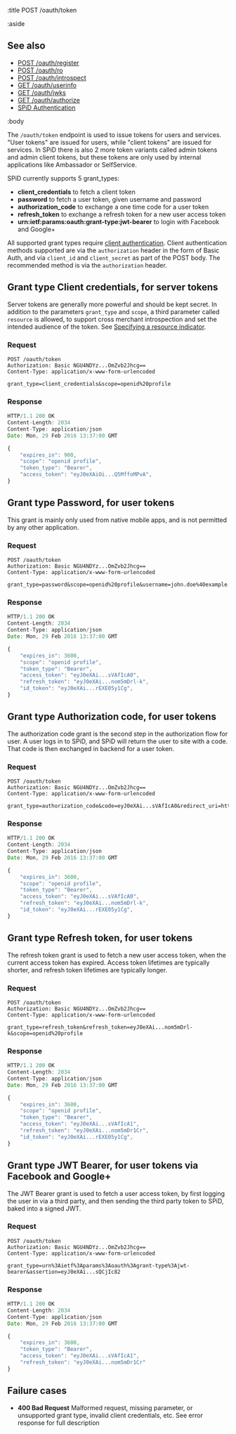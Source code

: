 :title POST /oauth/token

:aside

## See also

* [POST /oauth/register](/oauth/register/)
* [POST /oauth/ro](/oauth/ro/)
* [POST /oauth/introspect](/oauth/introspect/)
* [GET /oauth/userinfo](/oauth/userinfo/)
* [GET /oauth/jwks](/oauth/jwks/)
* [GET /oauth/authorize](/oauth/authorize/)
* [SPiD Authentication](/authentication/)

:body

The `/oauth/token` endpoint is used to issue tokens for users and services.
"User tokens" are issued for users, while "client tokens" are issued
for services. In SPiD there is also 2 more token variants called admin tokens
and admin client tokens, but these tokens are only used by internal
applications like Ambassador or SelfService.

SPiD currently supports 5 grant_types:

* **client_credentials** to fetch a client token
* **password** to fetch a user token, given username and password
* **authorization_code** to exchange a one time code for a user token
* **refresh_token** to exchange a refresh token for a new user access token
* **urn:ietf:params:oauth:grant-type:jwt-bearer** to login with Facebook and Google+

All supported grant types require [client authentication](/authentication/).
Client authentication methods supported are via the `authorization` header in the form of
Basic Auth, and via `client_id` and `client_secret` as part of the POST body.
The recommended method is via the `authorization` header.

## Grant type Client credentials, for server tokens

Server tokens are generally more powerful and should be kept secret. In addition
to the parameters `grant_type` and `scope`, a third parameter called `resource`
is allowed, to support cross merchant introspection and set the intended
audience of the token. See [Specifying a resource indicator](http://techdocs.spid.no/authentication/).

### Request

```
POST /oauth/token
Authorization: Basic NGU4NDYz...OmZvb2Jhcg==
Content-Type: application/x-www-form-urlencoded

grant_type=client_credentials&scope=openid%20profile
```

### Response

```js
HTTP/1.1 200 OK
Content-Length: 2034
Content-Type: application/json
Date: Mon, 29 Feb 2016 13:37:00 GMT

{
    "expires_in": 900,
    "scope": "openid profile",
    "token_type": "Bearer",
    "access_token": "eyJ0eXAiOi...Q5MffoMPvA",
}
```

## Grant type Password, for user tokens

This grant is mainly only used from native mobile apps, and is not permitted
by any other application.

### Request

```
POST /oauth/token
Authorization: Basic NGU4NDYz...OmZvb2Jhcg==
Content-Type: application/x-www-form-urlencoded

grant_type=password&scope=openid%20profile&username=john.doe%40example.com&password=qwerty
```

### Response

```js
HTTP/1.1 200 OK
Content-Length: 2034
Content-Type: application/json
Date: Mon, 29 Feb 2016 13:37:00 GMT

{
    "expires_in": 3600,
    "scope": "openid profile",
    "token_type": "Bearer",
    "access_token": "eyJ0eXAi...sVAfIcA0",
    "refresh_token": "eyJ0eXAi...nom5mDrl-k",
    "id_token": "eyJ0eXAi...rEXE05y1Cg",
}
```

## Grant type Authorization code, for user tokens

The authorization code grant is the second step in the authorization flow for user.
A user logs in to SPiD, and SPiD will return the user to site with a code.
That code is then exchanged in backend for a user token.

### Request

```
POST /oauth/token
Authorization: Basic NGU4NDYz...OmZvb2Jhcg==
Content-Type: application/x-www-form-urlencoded

grant_type=authorization_code&code=eyJ0eXAi...sVAfIcA0&redirect_uri=https%3A%2F%2Fexample.com
```

### Response

```js
HTTP/1.1 200 OK
Content-Length: 2034
Content-Type: application/json
Date: Mon, 29 Feb 2016 13:37:00 GMT

{
    "expires_in": 3600,
    "scope": "openid profile",
    "token_type": "Bearer",
    "access_token": "eyJ0eXAi...sVAfIcA0",
    "refresh_token": "eyJ0eXAi...nom5mDrl-k",
    "id_token": "eyJ0eXAi...rEXE05y1Cg",
}
```

## Grant type Refresh token, for user tokens

The refresh token grant is used to fetch a new user access token, when the
current access token has expired. Access token lifetimes are typically shorter,
and refresh token lifetimes are typically longer.

### Request

```
POST /oauth/token
Authorization: Basic NGU4NDYz...OmZvb2Jhcg==
Content-Type: application/x-www-form-urlencoded

grant_type=refresh_token&refresh_token=eyJ0eXAi...nom5mDrl-k&scope=openid%20profile
```

### Response

```js
HTTP/1.1 200 OK
Content-Length: 2034
Content-Type: application/json
Date: Mon, 29 Feb 2016 13:37:00 GMT

{
    "expires_in": 3600,
    "scope": "openid profile",
    "token_type": "Bearer",
    "access_token": "eyJ0eXAi...sVAfIcA1",
    "refresh_token": "eyJ0eXAi...nom5mDr1Cr",
    "id_token": "eyJ0eXAi...rEXE05y1Cg",
}
```

## Grant type JWT Bearer, for user tokens via Facebook and Google+

The JWT Bearer grant is used to fetch a user access token, by first logging
the user in via a third party, and then sending the third party token to SPiD,
baked into a signed JWT.

### Request

```
POST /oauth/token
Authorization: Basic NGU4NDYz...OmZvb2Jhcg==
Content-Type: application/x-www-form-urlencoded

grant_type=urn%3Aietf%3Aparams%3Aoauth%3Agrant-type%3Ajwt-bearer&assertion=eyJ0eXAi...sQCjIc82
```

### Response

```js
HTTP/1.1 200 OK
Content-Length: 2034
Content-Type: application/json
Date: Mon, 29 Feb 2016 13:37:00 GMT

{
    "expires_in": 3600,
    "token_type": "Bearer",
    "access_token": "eyJ0eXAi...sVAfIcA1",
    "refresh_token": "eyJ0eXAi...nom5mDr1Cr"
}
```

## Failure cases

* **400 Bad Request** <span class="faded">Malformed request, missing parameter,
or unsupported grant type, invalid client credentials, etc. See error response
for full description</span>
